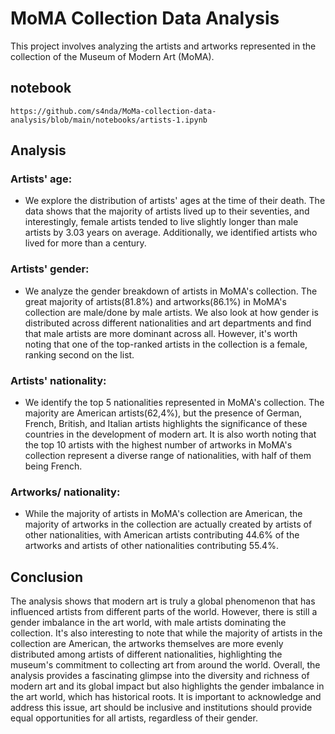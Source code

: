 # MoMA Collection Data Analysis

This project involves analyzing the artists and artworks represented in the collection of the Museum of Modern Art (MoMA).

## notebook

`https://github.com/s4nda/MoMa-collection-data-analysis/blob/main/notebooks/artists-1.ipynb`

## Analysis

### Artists' age: 
- We explore the distribution of artists' ages at the time of their death. The data shows that the majority of artists lived up to their seventies, and interestingly, female artists tended to live slightly longer than male artists by 3.03 years on average. Additionally, we identified artists who lived for more than a century.

### Artists' gender: 
- We analyze the gender breakdown of artists in MoMA's collection. The great majority of artists(81.8%) and artworks(86.1%) in MoMA's collection are male/done by male artists. We also look at how gender is distributed across different nationalities and art departments and find that male artists are more dominant across all. However, it's worth noting that one of the top-ranked artists in the collection is a female, ranking second on the list.

### Artists' nationality: 
- We identify the top 5 nationalities represented in MoMA's collection. The majority are American artists(62,4%), but the presence of German, French, British, and Italian artists highlights the significance of these countries in the development of modern art. It is also worth noting that the top 10 artists with the highest number of artworks in MoMA's collection represent a diverse range of nationalities, with half of them being French.

### Artworks/ nationality: 
- While the majority of artists in MoMA's collection are American, the majority of artworks in the collection are actually created by artists of other nationalities, with American artists contributing 44.6% of the artworks and artists of other nationalities contributing 55.4%. 

## Conclusion

The analysis shows that modern art is truly a global phenomenon that has influenced artists from different parts of the world. However, there is still a gender imbalance in the art world, with male artists dominating the collection. It's also interesting to note that while the majority of artists in the collection are American, the artworks themselves are more evenly distributed among artists of different nationalities, highlighting the museum's commitment to collecting art from around the world. Overall, the analysis provides a fascinating glimpse into the diversity and richness of modern art and its global impact but also highlights the gender imbalance in the art world, which has historical roots. It is important to acknowledge and address this issue, art should be inclusive and institutions should provide equal opportunities for all artists, regardless of their gender. 
